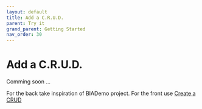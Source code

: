 ```yaml
---
layout: default
title: Add a C.R.U.D.
parent: Try it
grand_parent: Getting Started
nav_order: 30
---
```


# Add a C.R.U.D.

Comming soon ...


For the back take inspiration of BIADemo project.
For the front use [Create a CRUD](../../30-DeveloperGuide/30-Front/20-20-CreateACRUD.md)